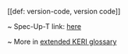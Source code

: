 [[def: version-code, version code]]

~ Spec-Up-T link: <a href='https://weboftrust.github.io/WOT-terms/docs/glossary/version-code'>here</a>

~ More in <a href="https://weboftrust.github.io/WOT-terms/docs/glossary/version-code">extended KERI glossary</a>
